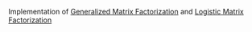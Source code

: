 Implementation of [Generalized Matrix Factorization](https://arxiv.org/abs/1708.05031) and [Logistic Matrix Factorization](https://web.stanford.edu/~rezab/nips2014workshop/submits/logmat.pdf)
